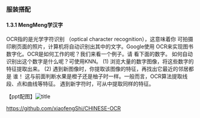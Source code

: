 ### 服装搭配
 #### 1.3.1 MengMeng学汉字
OCR指的是光学字符识别 （optical character recognition），这意味着你 可拍摄印刷页面的照片，计算机将自动识别出其中的文字。Google使用 OCR来实现图书数字化。OCR是如何工作的呢？我们来看一个例子。请 看下面的数字。
如何自动识别出这个数字是什么呢？可使用KNN。 (1) 浏览大量的数字图像，将这些数字的特征提取出来。 (2) 遇到新图像时，你提取该图像的特征，再找出它最近的邻居都是 谁！
这与前面判断水果是橙子还是柚子时一样。一般而言，OCR算法提取线 段、点和曲线等特征。
遇到新字符时，可从中提取同样的特征。

【ppt配图】![title](../book/section/3.png)

https://github.com/xiaofengShi/CHINESE-OCR
